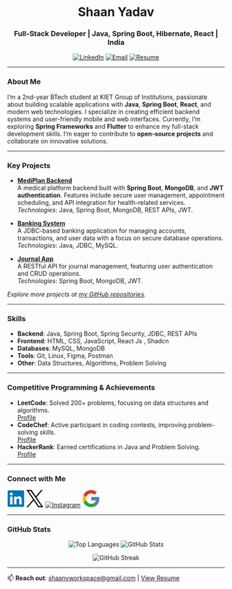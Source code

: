 <h1 align="center">Shaan Yadav</h1>
<h3 align="center">Full-Stack Developer | Java, Spring Boot, Hibernate, React | India</h3>

<p align="center">
  <a href="https://www.linkedin.com/in/shaanyadv/"><img src="https://img.shields.io/badge/LinkedIn-0077B5?style=for-the-badge&logo=linkedin&logoColor=white" alt="LinkedIn"/></a>
  <a href="mailto:shaanyworkspace@gmail.com"><img src="https://img.shields.io/badge/Email-D14836?style=for-the-badge&logo=gmail&logoColor=white" alt="Email"/></a>
  <a href="https://shaanresume.tiiny.site"><img src="https://img.shields.io/badge/Resume-FF5733?style=for-the-badge&logo=read-the-docs&logoColor=white" alt="Resume"/></a>
</p>

---

### About Me
I’m a 2nd-year BTech student at KIET Group of Institutions, passionate about building scalable applications with **Java**, **Spring Boot**, **React**, and modern web technologies. I specialize in creating efficient backend systems and user-friendly mobile and web interfaces. Currently, I’m exploring **Spring Frameworks** and **Flutter** to enhance my full-stack development skills. I’m eager to contribute to **open-source projects** and collaborate on innovative solutions.

---

### Key Projects
- **[MediPlan Backend](https://github.com/Shaanworkspace/MediPlan-Backend)**  
  A medical platform backend built with **Spring Boot**, **MongoDB**, and **JWT authentication**. Features include secure user management, appointment scheduling, and API integration for health-related services.  
  *Technologies*: Java, Spring Boot, MongoDB, REST APIs, JWT.

- **[Banking System](https://github.com/Shaanworkspace/Banking_System)**  
  A JDBC-based banking application for managing accounts, transactions, and user data with a focus on secure database operations.  
  *Technologies*: Java, JDBC, MySQL.

- **[Journal App](https://github.com/Shaanworkspace/Journal-App)**  
  A RESTful API for journal management, featuring user authentication and CRUD operations.  
  *Technologies*: Spring Boot, MongoDB, JWT.

*Explore more projects at [my GitHub repositories](https://github.com/Shaanworkspace?tab=repositories).*

---

### Skills
- **Backend**: Java, Spring Boot, Spring Security, JDBC, REST APIs  
- **Frontend**: HTML, CSS, JavaScript, React Js , Shadcn 
- **Databases**: MySQL, MongoDB  
- **Tools**: Git, Linux, Figma, Postman  
- **Other**: Data Structures, Algorithms, Problem Solving

---

### Competitive Programming & Achievements
- **LeetCode**: Solved 200+ problems, focusing on data structures and algorithms.  
  [Profile](https://leetcode.com/u/shaanydav/)  
- **CodeChef**: Active participant in coding contests, improving problem-solving skills.  
  [Profile](https://www.codechef.com/users/able_treat_18)  
- **HackerRank**: Earned certifications in Java and Problem Solving.  
  [Profile](https://www.hackerrank.com/shaanyadav101201)

---

### Connect with Me
<p align="left">
  <a href="https://www.linkedin.com/in/shaanyadv/"><img src="https://raw.githubusercontent.com/devicons/devicon/master/icons/linkedin/linkedin-original.svg" alt="LinkedIn" width="40" height="40"/></a>
  <a href="https://twitter.com/shaanydav"><img src="https://raw.githubusercontent.com/devicons/devicon/master/icons/twitter/twitter-original.svg" alt="Twitter" width="40" height="40"/></a>
  <a href="https://www.instagram.com/shaanyadv/"><img src="https://raw.githubusercontent.com/devicons/devicon/master/icons/instagram/instagram-original.svg" alt="Instagram" width="40" height="40"/></a>
  <a href="mailto:shaanyworkspace@gmail.com"><img src="https://raw.githubusercontent.com/devicons/devicon/master/icons/google/google-original.svg" alt="Email" width="40" height="40"/></a>
</p>

---

### GitHub Stats
<p align="center">
  <img src="https://github-readme-stats.vercel.app/api/top-langs?username=shaanworkspace&show_icons=true&locale=en&layout=compact&theme=light" alt="Top Languages" />
  <img src="https://github-readme-stats.vercel.app/api?username=shaanworkspace&show_icons=true&locale=en&theme=light" alt="GitHub Stats" />
</p>

<p align="center">
  <img src="https://github-readme-streak-stats.herokuapp.com/?user=shaanworkspace&theme=light" alt="GitHub Streak" />
</p>

---

📫 **Reach out**: shaanyworkspace@gmail.com | [View Resume](https://shaanresume.tiiny.site)

